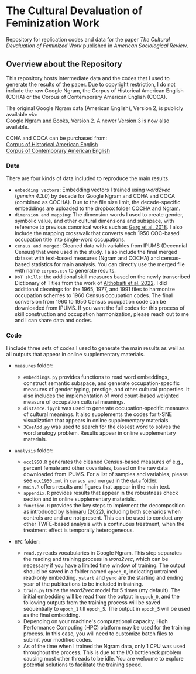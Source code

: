 # The Cultural Devaluation of Feminization Work

Repository for replication codes and data for the paper *The Cultural Devaluation of Feminized Work* published in *American Sociological Review*.

## Overview about the Repository

This repository hosts intermediate data and the codes that I used to generate the results of the paper. Due to copyright restriction, I do not include the raw Google Ngram, the Corpus of Historical American English (COHA) or the Corpus of Contemporary American English (COCA).

The original Google Ngram data (American English), Version 2, is publicly available via:\
[Google Ngram and Books, Version 2](http://storage.googleapis.com/books/ngrams/books/datasetsv2.html). A newer [Version 3](http://storage.googleapis.com/books/ngrams/books/datasetsv3.html) is now also available.

COHA and COCA can be purchased from:\
[Corpus of Historical American English](https://www.english-corpora.org/coha/) \
[Corpus of Contemporary American English](https://www.english-corpora.org/coca/)

### Data

There are four kinds of data included to reproduce the main results.

* `embedding vectors`: Embedding vectors I trained using *word2vec* (*gensim 4.3.0*) by decade for Google Ngram and COHA and COCA (combined as COCHA). Due to the file size limit, the decade-specific embeddings are uploaded to the dropbox folder [COCHA](https://www.dropbox.com/scl/fi/53zl0zwrnowpb4zqa9em8/COCHA.zip?rlkey=snsc07jo3bjfmk0u9mauvkd04&st=zffvsmn1&dl=0) and [Ngram](https://www.dropbox.com/scl/fi/wtrhnrywb5xpj0zepzvn1/Ngram.zip?rlkey=5t21hczhojakse4zgkzn511yh&st=qd29mwc5&dl=0).
* `dimension and mapping`: The dimension words I used to create gender, symbolic value, and other cultural dimensions and subspace, with reference to previous canonical works such as [Garg et al. 2018](https://www.pnas.org/doi/10.1073/pnas.1720347115). I also include the mapping crosswalk that converts each 1950 COC-based occupation title into single-word occupations.
* `census and merged`: Cleaned data with variables from IPUMS (Decennial Census) that were used in the study. I also include the final merged dataset with text-based measures (Ngram and COCHA) and census-based statistics for main analysis. You can directly use the merged file with name `corpus.csv` to generate results.
* `DoT skills`: the additional skill measures based on the newly transcribed Dictionary of Titles from the work of [Althobaiti et al. 2022](https://dataverse.harvard.edu/dataset.xhtml?persistentId=doi:10.7910/DVN/DQW8IP). I did additional cleanings for the 1965, 1977, and 1991 files to harmonize occupation schemes to 1960 Census occupation codes. The final conversion from 1960 to 1950 Census occupation code can be downloaded from IPUMS. If you want the full codes for this process of skill construction and occupation harmonization, please reach out to me and I can share data and codes.

### Code

I include three sets of codes I used to generate the main results as well as all outputs that appear in online supplementary materials.

* `measures` folder:

    * `embeddings.py` provides functions to read word embeddings, construct semantic subspace, and generate occupation-specific measures of gender typing, prestige, and other cultural properties. It also includes the implementation of word count-based weighted measure of occupation cultural meanings.
    * `distance.ipynb` was used to generate occupation-specific measures of cultural meanings. It also supplements the codes for t-SNE visualization that appears in online supplementary materials.
    * `3CosAdd.py` was used to search for the closest word to solves the word analogy problem. Results appear in online supplementary materials.
    
* `analysis` folder:

    * `occ1950.R` generates the cleaned Census-based measures of e.g., percent female and other covariates, based on the raw data downloaded from IPUMS. For a list of samples and variables, please see `occ1950.xml` in `census and merged` in the `data` folder.
    * `main.R` offers results and figures that appear in the main text.
    * `appendix.R` provides results that appear in the robustness check section and in online supplementary materials.
    * `function.R` provides the key steps to implement the decomposition as introduced by [Ishimaru (2022)](
    https://doi.org/10.48550/arXiv.2103.12374), including both scenarios when controls are and are not present. This can be used to conduct any other TWFE-based analysis with a continuous treatment, when the treatment effect is temporally heterogeneous.
    
* `HPC` folder:

    * `read.py` reads vocabularies in Google Ngram. This step separates the reading and training process in *word2vec*, which can be necessary if you have a limited time window of training. The output should be saved in a folder named `epoch_0`, indicating untrained read-only embedding. `ystart` and `yend` are the starting and ending year of the publications to be included in training.
    * `train.py` trains the *word2vec* model for 5 times (my default). The initial embedding will be read from the output in `epoch_0`, and the following outputs from the training process will be saved sequentially to `epoch_1` till `epoch_5`. The output in `epoch_5` will be used as the final embedding.
    * Depending on your machine's computational capacity, High Performance Computing (HPC) platform may be used for the training process. In this case, you will need to customize batch files to submit your modified codes. 
    * As of the time when I trained the Ngram data, only 1 CPU was used throughout the process. This is due to the I/O bottleneck problem causing most other threads to be idle. You are welcome to explore potential solutions to facilitate the training speed. 

